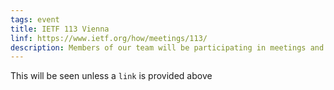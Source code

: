 ```yaml
---
tags: event
title: IETF 113 Vienna
linf: https://www.ietf.org/how/meetings/113/
description: Members of our team will be participating in meetings and group discussions.
---
```

This will be seen unless a `link` is provided above
